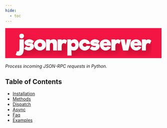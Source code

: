 ```yaml
---
hide:
  - toc
---
```


<style>
.md-content__inner h1:first-of-type {
  display: none;
}
</style>

![jsonrpcserver](images/logo.png)

_Process incoming JSON-RPC requests in Python._

## Table of Contents

- [Installation](installation.md)
- [Methods](methods.md)
- [Dispatch](dispatch.md)
- [Async](async.md)
- [Faq](faq.md)
- [Examples](examples.md)
